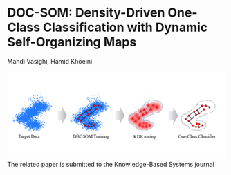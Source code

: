 # DOC-SOM: Density-Driven One-Class Classification with Dynamic Self-Organizing Maps
Mahdi Vasighi, Hamid Khoeini<br><br>
![DOC-SOM](Graphical_Abstract.png)
The related paper is submitted to the Knowledge-Based Systems journal
